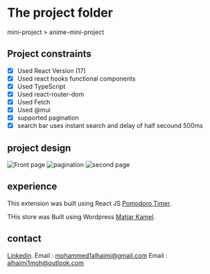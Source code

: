 # The project folder
mini-project > anime-mini-project

## Project constraints
- [x] Used React Version (17)
- [x] Used react hooks functional components
- [x] Used TypeScript
- [x] Used react-router-dom
- [x] Used Fetch 
- [x] Used @mui 
- [x] supported pagination
- [x] search bar uses instant search and delay of half secound 500ms

## project design
![Front page](https://i.imgur.com/uHkzlcz.png)
![pagination ](https://i.imgur.com/7m3B19O.png)
![second page](https://i.imgur.com/Jx4L4aW.png)


## experience 
This extension was built using React JS [Pomodoro Timer](https://microsoftedge.microsoft.com/addons/detail/pomodor-timer/nodhlmmclikbcaionpcjjeimigdigclb).

 THis store was Built using Wordpress [Matjar Kamel](https://pages.github.com/).
 
 ## contact 
 [Linkedin](https://www.linkedin.com/in/mohammed-al-haimi-21b8a2167/).
 Email : mohammed1alhaimi@gmail.com
 Email : alhaimi1moh@outlook.com
 
